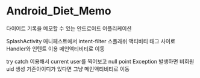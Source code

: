 # Android_Diet_Memo
다이어트 기록을 메모할 수 있는 안드로이드 어플리케이션

SplashActivity
     매니페스트에서 intent-filter 스플래쉬 액티비티 태그 사이로
     Handler와 인텐트 이용 메인액티비티로 이동
     
try catch 
    이용해서 current user를 찍어보고 null point Exception 발생하면 비회원 uid 생성 
    기존아이디가 있다면 그냥 메인액티비티로 이동 


    
